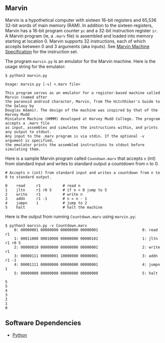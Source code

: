 ## Marvin

Marvin is a hypothetical computer with sixteen 16-bit registers and 65,536 32-bit words of main memory (RAM). In addition to the sixteen registers, Marvin has a 16-bit program counter `pc` and a 32-bit instruction register `ir`. A Marvin program (ie, a `.marv` file) is assembled and loaded into memory starting at location 0. Marvin supports 32 instructions, each of which accepts between 0 and 3 arguments (aka inputs). See [Marvin Machine Specification](https://www.cs.umb.edu/~siyer/teaching/marvinspec.pdf) for the instruction set. 

The program `marvin.py` is an emulator for the Marvin machine. Here is the usage string for the emulator:
```
$ python3 marvin.py 

Usage: marvin.py [-v] <.marv file>

This program serves as an emulator for a register-based machine called Marvin (named after
the paranoid android character, Marvin, from The Hitchhiker's Guide to the Galaxy by 
Douglas Adams). The design of the machine was inspired by that of the Harvey Mudd 
Miniature Machine (HMMM) developed at Harvey Mudd College. The program accepts a .marv file 
as input, assembles and simulates the instructions within, and prints any output to stdout. 
Any input to the .marv program is via stdin. If the optional -v argument is specified, 
the emulator prints the assembled instructions to stdout before simulating them.

```

Here is a sample Marvin program called `Coundown.marv` that accepts `n` (int) from standard input and writes to standard output a countdown from `n` to 0.
```
# Accepts n (int) from standard input and writes a countdown from n to 0 to standard output.

0    read     r1          # read n
1    jltn     r1 r0 5     # if n < 0 jump to 5
2    write    r1          # write n
3    addn     r1 -1       # n = n - 1
4    jumpn    1           # jump to 2
5    halt                 # halt the machine
```

Here is the output from running `Countdown.marv` using `marvin.py`:
```
$ python3 marvin.py -v Countdown.marv
    0: 00000001 00000000 00000000 00000001                    0: read   r1  
    1: 00011000 00010000 00000000 00000101                    1: jltn   r1 r0 5
    2: 00000010 00000000 00000000 00000001                    2: write  r1  
    3: 00000111 00000001 10000000 00000001                    3: addn   r1 -1 
    4: 00001111 00000000 00000000 00000001                    4: jumpn  1  
    5: 00000000 00000000 00000000 00000000                    5: halt     

5
5
4
3
2
1
0
```

## Software Dependencies

* [Python](https://www.python.org/)
